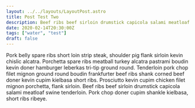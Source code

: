 ```yaml
---
layout: ../../layouts/LayoutPost.astro
title: Post Test Two
description: Beef ribs beef sirloin drumstick capicola salami meatloaf swine tenderloin.
date: 2020-02-14T20:30:00Z
tags: ["water", "test"]
draft: false
---
```


Pork belly spare ribs short loin strip steak, shoulder pig flank sirloin kevin chislic alcatra. Porchetta spare ribs meatball turkey alcatra pastrami boudin kevin doner hamburger leberkas tri-tip ground round. Tenderloin pork chop filet mignon ground round boudin frankfurter beef ribs shank corned beef doner kevin cupim kielbasa short ribs. Prosciutto kevin cupim chicken filet mignon porchetta, flank sirloin. Beef ribs beef sirloin drumstick capicola salami meatloaf swine tenderloin. Pork chop doner cupim shankle kielbasa, short ribs ribeye.
